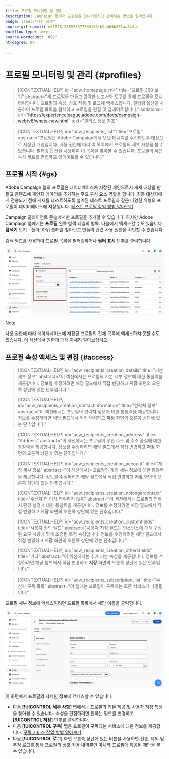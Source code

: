 ```yaml
---
title: 프로필 모니터링 및 관리
description: Campaign 웹에서 프로필을 모니터링하고 관리하는 방법을 알아봅니다.
badge: label="제한 공개"
source-git-commit: e61878f325575377865186fb9cb63b831ac843fd
workflow-type: tm+mt
source-wordcount: '662'
ht-degree: 8%

---
```


# 프로필 모니터링 및 관리 {#profiles}

>[!CONTEXTUALHELP]
>id="acw_homepage_rn4"
>title="프로필 360 보기"
>abstract="새 프로필을 만들고 강력한 보고서와 도구를 통해 프로필을 모니터링합니다. 프로필의 속성, 상호 작용 및 로그에 액세스합니다. 필터링 옵션을 사용하여 프로필 목록을 탐색하고 프로필을 편집 및 업데이트합니다."
>additional-url="https://experienceleague.adobe.com/docs/campaign-web/v8/whats-new.html" text="릴리스 정보 참조"

>[!CONTEXTUALHELP]
>id="acw_recipients_list"
>title="프로필"
>abstract="프로필은 Adobe Campaign에서 보낸 메시지를 수신하도록 대상으로 지정된 개인입니다. 사용 권한에 따라 이 목록에서 프로필의 세부 사항을 볼 수 있습니다. 필터링 옵션을 사용하여 이 목록을 찾아볼 수 있습니다. 프로필의 작은 속성 세트를 편집하고 업데이트할 수 있습니다."

## 프로필 시작 {#gs}

Adobe Campaign 웹의 프로필은 데이터베이스에 저장된 개인으로서 게재 대상을 만들고 콘텐츠에 개인화 데이터를 추가하는 주요 구성 요소 역할을 합니다. 최종 대상자에게 전송되기 전에 게재를 테스트하도록 설계된 테스트 프로필과 같은 다양한 유형의 프로필이 데이터베이스에 저장됩니다. [테스트 프로필 작업 방법 알아보기](test-profiles.md)

Campaign 클라이언트 콘솔에서만 프로필을 추가할 수 있습니다. 하지만 Adobe Campaign 웹에서는 **프로필** 왼쪽 탐색 레일의 항목. 다음에서 액세스할 수도 있습니다 **탐색기** 보기 - 폴더, 하위 폴더를 찾아보고 만들며 관련 사용 권한을 확인할 수 있습니다.

검색 필드를 사용하여 프로필 목록을 필터링하거나 **필터 표시** 단추를 클릭합니다.

![](assets/profiles-list.png)

>[!NOTE]
>
>사용 권한에 따라 데이터베이스에 저장된 프로필의 전체 목록에 액세스하지 못할 수도 있습니다. [이 섹션](../get-started/permissions.md)에서 권한에 대해 자세히 알아보십시오.

## 프로필 속성 액세스 및 편집 {#access}

>[!CONTEXTUALHELP]
>id="acw_recipients_creation_details"
>title="기본 세부 정보"
>abstract="이 섹션에서는 프로필의 기본 세부 정보에 대한 통찰력을 제공합니다. 정보를 수정하려면 해당 필드에서 직접 변경하고 **저장** 화면의 오른쪽 상단에 있는 단추입니다."

>[!CONTEXTUALHELP]
>id="acw_recipients_creation_contactinformation"
>title="연락처 정보"
>abstract="이 섹션에서는 프로필의 연락처 정보에 대한 통찰력을 제공합니다. 정보를 수정하려면 해당 필드에서 직접 변경하고 **저장** 화면의 오른쪽 상단에 있는 단추입니다."

>[!CONTEXTUALHELP]
>id="acw_recipients_creation_address"
>title= "Address"
>abstract="이 섹션에서는 프로필의 우편 주소 및 주소 품질에 대한 통찰력을 제공합니다. 정보를 수정하려면 해당 필드에서 직접 변경하고 **저장** 화면의 오른쪽 상단에 있는 단추입니다."

>[!CONTEXTUALHELP]
>id="acw_recipients_creation_account"
>title="계정 세부 정보"
>abstract="이 섹션에서는 프로필의 계정 세부 정보에 대한 통찰력을 제공합니다. 정보를 수정하려면 해당 필드에서 직접 변경하고 **저장** 화면의 오른쪽 상단에 있는 단추입니다."

>[!CONTEXTUALHELP]
>id="acw_recipients_creation_nolongercontact"
>title="수신자 더 이상 연락하지 않음"
>abstract="이 섹션에서는 프로필의 연락처 환경 설정에 대한 통찰력을 제공합니다. 정보를 수정하려면 해당 필드에서 직접 변경하고 **저장** 화면의 오른쪽 상단에 있는 단추입니다."

>[!CONTEXTUALHELP]
>id="acw_recipients_creation_customfields"
>title="사용자 정의 필드"
>abstract="사용자 지정 필드는 인스턴스에 대해 구성된 요구 사항에 맞게 조정된 특정 속성입니다. 정보를 수정하려면 해당 필드에서 직접 변경하고 **저장** 화면의 오른쪽 상단에 있는 단추입니다."

>[!CONTEXTUALHELP]
>id="acw_recipients_creation_othersfields"
>title="기타"
>abstract="이 섹션에서는 추가 기본 속성을 제공합니다. 정보를 수정하려면 해당 필드에서 직접 변경하고 **저장** 화면의 오른쪽 상단에 있는 단추입니다."

>[!CONTEXTUALHELP]
>id="acw_recipients_subscription_list"
>title="수신자 구독 목록"
>abstract="이 탭에는 프로필이 구독하는 모든 서비스가 나열됩니다."

프로필 세부 정보에 액세스하려면 프로필 목록에서 해당 이름을 클릭합니다.

![](assets/profiles-details.png)

이 화면에서 프로필의 자세한 정보에 액세스할 수 있습니다.

* 다음 **[!UICONTROL 세부 사항]** 탭에서는 프로필의 기본 제공 및 사용자 지정 특성을 찾아볼 수 있습니다. 속성을 편집하려면 원하는 필드를 변경하고 **[!UICONTROL 저장]** 단추를 클릭합니다.
* 다음 **[!UICONTROL 구독]** 탭은 프로필이 구독되는 서비스에 대한 정보를 제공합니다. [구독 서비스 작업 방법 알아보기](manage-services.md)
* 다음 **[!UICONTROL 로그]** 화면 오른쪽 상단에 있는 버튼을 사용하면 전송, 제외 및 추적 로그를 통해 프로필의 상호 작용 내역뿐만 아니라 프로필에 제공된 제안을 볼 수 있습니다.
